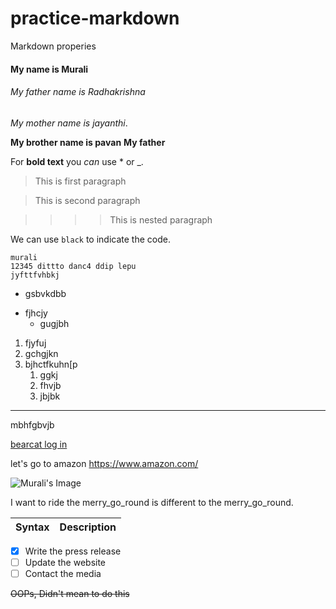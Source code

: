 # practice-markdown
Markdown properies

#### My name is Murali
###### My father name is Radhakrishna 
*My mother name is jayanthi*. <br>

**My brother name is pavan**
__My father__

For **bold text** you _can_ use * or _.
>This is first paragraph

>This is second paragraph

>>>>This is nested paragraph

We can use `black` to indicate the code.
```
murali 
12345 dittto danc4 ddip lepu
jyfttfvhbkj
```
* gsbvkdbb
- fjhcjy
  - gugjbh

1. fjyfuj
2. gchgjkn
6. bjhctfkuhn[p
   1. ggkj
   6. fhvjb
   7. jbjbk
---
mbhfgbvjb

[bearcat log in](https://www.nwmissouri.edu/login/)

 let's go to amazon <https://www.amazon.com/>
 
 ![Murali's Image](https://www.google.com/url?sa=i&url=https%3A%2F%2Funsplash.com%2Fs%2Fphotos%2Fgorilla&psig=AOvVaw30EyHo-cv7cF4MPQzqqNMj&ust=1630545551248000&source=images&cd=vfe&ved=0CAsQjRxqFwoTCPDwzNXN3PICFQAAAAAdAAAAABAD)
 
 I want to ride the merry_go_round is 
 different to the merry\_go\_round.
 
 |Syntax|Description|
| ------|-----------|

- [x] Write the press release
- [ ] Update the website
- [ ] Contact the media

~~OOPs, Didn't mean to do this~~

 
    
  

